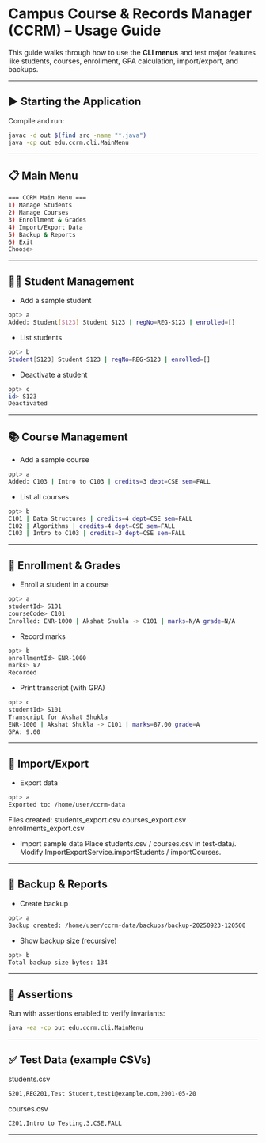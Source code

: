 # Campus Course & Records Manager (CCRM) – Usage Guide

This guide walks through how to use the **CLI menus** and test major features like students, courses, enrollment, GPA calculation, import/export, and backups.

---

## ▶️ Starting the Application
Compile and run:
```bash
javac -d out $(find src -name "*.java")
java -cp out edu.ccrm.cli.MainMenu
```
---

## 📋 Main Menu
```bash
=== CCRM Main Menu ===
1) Manage Students
2) Manage Courses
3) Enrollment & Grades
4) Import/Export Data
5) Backup & Reports
6) Exit
Choose>
```
---

## 👨‍🎓 Student Management
- Add a sample student
```bash
opt> a
Added: Student[S123] Student S123 | regNo=REG-S123 | enrolled=[]
```
- List students
```bash
opt> b
Student[S123] Student S123 | regNo=REG-S123 | enrolled=[]
```
- Deactivate a student
```bash
opt> c
id> S123
Deactivated
```
---
## 📚 Course Management
- Add a sample course
```bash
opt> a
Added: C103 | Intro to C103 | credits=3 dept=CSE sem=FALL
```
- List all courses
```bash
opt> b
C101 | Data Structures | credits=4 dept=CSE sem=FALL
C102 | Algorithms | credits=4 dept=CSE sem=FALL
C103 | Intro to C103 | credits=3 dept=CSE sem=FALL
```
---

## 📝 Enrollment & Grades
- Enroll a student in a course
```bash
opt> a
studentId> S101
courseCode> C101
Enrolled: ENR-1000 | Akshat Shukla -> C101 | marks=N/A grade=N/A
```
- Record marks
```bash
opt> b
enrollmentId> ENR-1000
marks> 87
Recorded
```
- Print transcript (with GPA)
```bash
opt> c
studentId> S101
Transcript for Akshat Shukla
ENR-1000 | Akshat Shukla -> C101 | marks=87.00 grade=A
GPA: 9.00
```
---

## 📂 Import/Export
- Export data
```bash
opt> a
Exported to: /home/user/ccrm-data
```
Files created:
students_export.csv
courses_export.csv
enrollments_export.csv

- Import sample data
Place students.csv / courses.csv in test-data/.
Modify ImportExportService.importStudents / importCourses.

---

## 💾 Backup & Reports
- Create backup
```bash
opt> a
Backup created: /home/user/ccrm-data/backups/backup-20250923-120500
```
- Show backup size (recursive)
```bash
opt> b
Total backup size bytes: 134
```
---

## 🧪 Assertions
Run with assertions enabled to verify invariants:
```bash
java -ea -cp out edu.ccrm.cli.MainMenu
```
---

## ✅ Test Data (example CSVs)
students.csv
```bash
S201,REG201,Test Student,test1@example.com,2001-05-20
```
courses.csv
```bash
C201,Intro to Testing,3,CSE,FALL
```
---

